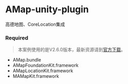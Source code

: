 # AMap-unity-plugin

高德地图、CoreLocation集成

### Required
> 本案例使用的是V2.6.0版本，最新资源请到[官方下载](http://lbs.amap.com/api/ios-sdk/download/)。
- AMap.bundle
- AMapFoundationKit.framework
- AMapLocationKit.framework
- MAMapKit.framework
